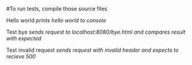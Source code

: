 #To run tests, compile those source files

Hello world
    *prints hello world to console*
    
Test bye
    *sends request to localhost:8080/bye.html and compares result with expected*
    
Test invalid request
    *sends request with invalid header and expects to recieve 500*